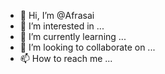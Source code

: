 - 👋 Hi, I’m @Afrasai
- 👀 I’m interested in ...
- 🌱 I’m currently learning ...
- 💞️ I’m looking to collaborate on ...
- 📫 How to reach me ...

<!---
Afrasai/Afrasai is a ✨ special ✨ repository because its `README.md` (this file) appears on your GitHub profile.
You can click the Preview link to take a look at your changes.
--->
